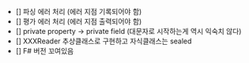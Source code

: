 - [] 파싱 에러 처리 (에러 지점 기록되어야 함)
- [] 평가 에러 처리 (에러 지점 출력되어야 함)
- [] private property -> private field (대문자로 시작하는게 역시 익숙치 않다)
- [] XXXReader 추상클래스로 구현하고 자식클래스는 sealed
- [] F# 버전 꼬여있음